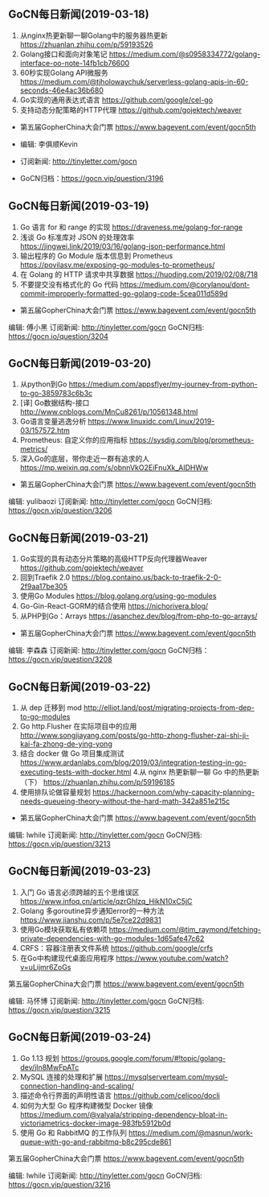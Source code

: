 ## GoCN每日新闻(2019-03-18)

1. 从nginx热更新聊一聊Golang中的服务器热更新 https://zhuanlan.zhihu.com/p/59193526
2. Golang接口和面向对象笔记 https://medium.com/@s0958334772/golang-interface-oo-note-14fb1cb76600
3. 60秒实现Golang API微服务 https://medium.com/@tjholowaychuk/serverless-golang-apis-in-60-seconds-46e4ac36b680
4. Go实现的通用表达式语言 https://github.com/google/cel-go
5. 支持动态分配策略的HTTP代理 https://github.com/gojektech/weaver

* 第五届GopherChina大会门票 https://www.bagevent.com/event/gocn5th

* 编辑: 李俱顺Kevin
* 订阅新闻: http://tinyletter.com/gocn
* GoCN归档：https://gocn.vip/question/3196

## GoCN每日新闻(2019-03-19)

1. Go 语言 for 和 range 的实现 https://draveness.me/golang-for-range
2. 浅谈 Go 标准库对 JSON 的处理效率 https://jingwei.link/2019/03/16/golang-json-performance.html 
3. 输出程序的 Go Module 版本信息到 Prometheus https://povilasv.me/exposing-go-modules-to-prometheus/
4. 在 Golang 的 HTTP 请求中共享数据 https://huoding.com/2019/02/08/718
5. 不要提交没有格式化的 Go 代码 https://medium.com/@corylanou/dont-commit-improperly-formatted-go-golang-code-5cea011d589d

* 第五届GopherChina大会门票 https://www.bagevent.com/event/gocn5th

编辑: 傅小黑
订阅新闻: http://tinyletter.com/gocn
GoCN归档: https://gocn.io/question/3204

## GoCN每日新闻(2019-03-20)

1. 从python到Go https://medium.com/appsflyer/my-journey-from-python-to-go-3859783c6b3c
2. [译] Go数据结构-接口 http://www.cnblogs.com/MnCu8261/p/10561348.html
3. Go语言变量逃逸分析 https://www.linuxidc.com/Linux/2019-03/157572.htm
4. Prometheus: 自定义你的应用指标 https://sysdig.com/blog/prometheus-metrics/
5. 深入Go的底层，带你走近一群有追求的人 https://mp.weixin.qq.com/s/obnnVkO2EiFnuXk_AIDHWw

* 第五届GopherChina大会门票 https://www.bagevent.com/event/gocn5th

编辑: yulibaozi
订阅新闻: http://tinyletter.com/gocn
GoCN归档: https://gocn.vip/question/3206

## GoCN每日新闻(2019-03-21)

1. Go实现的具有动态分片策略的高级HTTP反向代理器Weaver https://github.com/gojektech/weaver
2. 回到Traefik 2.0 https://blog.containo.us/back-to-traefik-2-0-2f9aa17be305
3. 使用Go Modules https://blog.golang.org/using-go-modules
4. Go-Gin-React-GORM的结合使用  https://nichorivera.blog/
5. 从PHP到Go：Arrays https://asanchez.dev/blog/from-php-to-go-arrays/

* 第五届GopherChina大会门票 https://www.bagevent.com/event/gocn5th

编辑: 李森森
订阅新闻: http://tinyletter.com/gocn
GoCN归档：https://gocn.vip/question/3208

## GoCN每日新闻(2019-03-22)

1. 从 dep 迁移到 mod http://elliot.land/post/migrating-projects-from-dep-to-go-modules
2. Go http.Flusher 在实际项目中的应用 http://www.songjiayang.com/posts/go-http-zhong-flusher-zai-shi-ji-kai-fa-zhong-de-ying-yong
3. 结合 docker 做 Go 项目集成测试 https://www.ardanlabs.com/blog/2019/03/integration-testing-in-go-executing-tests-with-docker.html
4.从 nginx 热更新聊一聊 Go 中的热更新（下） https://zhuanlan.zhihu.com/p/59196185
5. 使用排队论做容量规划 https://hackernoon.com/why-capacity-planning-needs-queueing-theory-without-the-hard-math-342a851e215c

* 第五届GopherChina大会门票 https://www.bagevent.com/event/gocn5th

编辑: lwhile
订阅新闻: http://tinyletter.com/gocn
GoCN归档: https://gocn.vip/question/3213

## GoCN每日新闻(2019-03-23)

1. 入门 Go 语言必须跨越的五个思维误区 https://www.infoq.cn/article/qzrGhlzq_HikN10xC5jC
2. Golang 多goroutine异步通知error的一种方法 https://www.jianshu.com/p/5e7ce22d9831
3. 使用Go模块获取私有依赖项 https://medium.com/@tim_raymond/fetching-private-dependencies-with-go-modules-1d65afe47c62
4. CRFS：容器注册表文件系统 https://github.com/google/crfs
5. 在Go中构建现代桌面应用程序 https://www.youtube.com/watch?v=uLijmr6ZoGs

第五届GopherChina大会门票 https://www.bagevent.com/event/gocn5th

编辑: 马怀博 
订阅新闻: http://tinyletter.com/gocn
GoCN归档: https://gocn.vip/question/3215

## GoCN每日新闻(2019-03-24)

1. Go 1.13 规划 https://groups.google.com/forum/#!topic/golang-dev/jln8MwFpATc
2. MySQL 连接的处理和扩展 https://mysqlserverteam.com/mysql-connection-handling-and-scaling/
3. 描述命令行界面的声明性语言 https://github.com/celicoo/docli
4. 如何为大型 Go 程序构建微型 Docker 镜像 https://medium.com/@valyala/stripping-dependency-bloat-in-victoriametrics-docker-image-983fb5912b0d
5. 使用 Go 和 RabbitMQ 的工作队列 https://medium.com/@masnun/work-queue-with-go-and-rabbitmq-b8c295cde861

第五届GopherChina大会门票 https://www.bagevent.com/event/gocn5th

编辑: lwhile
订阅新闻: http://tinyletter.com/gocn
GoCN归档: https://gocn.vip/question/3216
